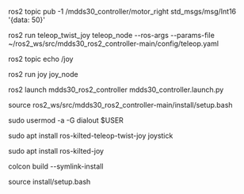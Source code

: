 ros2 topic pub -1 /mdds30_controller/motor_right std_msgs/msg/Int16 '{data: 50}'

ros2 run teleop_twist_joy teleop_node --ros-args --params-file ~/ros2_ws/src/mdds30_ros2_controller-main/config/teleop.yaml

ros2 topic echo /joy

ros2 run joy joy_node

ros2 launch mdds30_ros2_controller mdds30_controller.launch.py


 source ros2_ws/src/mdds30_ros2_controller-main/install/setup.bash 

 sudo usermod -a -G dialout $USER
 
 sudo apt install ros-kilted-teleop-twist-joy joystick
 
 sudo apt install ros-kilted-joy


 colcon build --symlink-install
 
 source install/setup.bash



